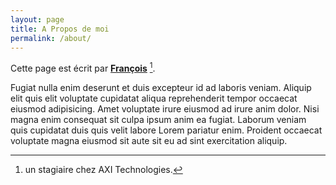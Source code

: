 ```yaml
---
layout: page
title: A Propos de moi
permalink: /about/
---
```


Cette page est écrit par **[François](https://github.com/kodjoaxi)** [^1].

Fugiat nulla enim deserunt et duis excepteur id ad laboris veniam. Aliquip elit quis elit voluptate cupidatat aliqua reprehenderit tempor occaecat eiusmod adipisicing. Amet voluptate irure eiusmod ad irure anim dolor. Nisi magna enim consequat sit culpa ipsum anim ea fugiat. Laborum veniam quis cupidatat duis quis velit labore Lorem pariatur enim. Proident occaecat voluptate magna eiusmod sit aute sit eu ad sint exercitation aliquip.



[^1]:un stagiaire chez AXI Technologies.